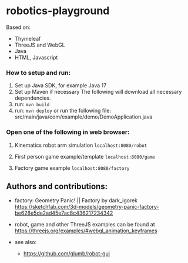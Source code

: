 # robotics-playground

Based on:
- Thymeleaf
- ThreeJS and WebGL
- Java
- HTML, Javascript

### How to setup and run:
1) Set up Java SDK, for example Java 17
2) Set up Maven if necessary
The following will download all necessary dependencies.
3) run:
   ```mvn build```
4) run:
   ```mvn deploy```
or run the following file:
src/main/java/com/example/demo/DemoApplication.java


### Open one of the following in web browser:

1) Kinematics robot arm simulation
   ```localhost:8080/robot```

2) First person game example/template
   ```localhost:8080/game```

3) Factory game example
   ```localhost:8080/factory```


## Authors and contributions:

- factory:
Geometry Panic! || Factory by dark_igorek
https://sketchfab.com/3d-models/geometry-panic-factory-be628e5de2ad45e7ac8c436217234342



- robot, game and other 
ThreeJS examples can be found at https://threejs.org/examples/#webgl_animation_keyframes

- see also:
  - https://github.com/glumb/robot-gui

